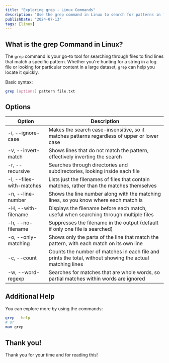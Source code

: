 ```yaml
---
title: "Exploring grep - Linux Commands"
description: "Use the grep command in Linux to search for patterns in files. Explore options for case-insensitive search, and more to filter and find text efficiently."
publishDate: "2024-07-13"
tags: [linux]
---
```


## What is the grep Command in Linux?

The `grep` command is your go-to tool for searching through files to find lines that match a specific pattern. Whether you're hunting for a string in a log file or looking for particular content in a large dataset, `grep` can help you locate it quickly.

Basic syntax:

```bash
grep [options] pattern file.txt
```

## Options

| Option                   | Description                                                                                               |
| ------------------------ | --------------------------------------------------------------------------------------------------------- |
| -i, --ignore-case        | Makes the search case-insensitive, so it matches patterns regardless of upper or lower case               |
| -v, --invert-match       | Shows lines that do not match the pattern, effectively inverting the search                               |
| -r, --recursive          | Searches through directories and subdirectories, looking inside each file                                 |
| -l, --files-with-matches | Lists just the filenames of files that contain matches, rather than the matches themselves                |
| -n, --line-number        | Shows the line number along with the matching lines, so you know where each match is                      |
| -H, --with-filename      | Displays the filename before each match, useful when searching through multiple files                     |
| -h, --no-filename        | Suppresses the filename in the output (default if only one file is searched)                              |
| -o, --only-matching      | Shows only the parts of the line that match the pattern, with each match on its own line                  |
| -c, --count              | Counts the number of matches in each file and prints the total, without showing the actual matching lines |
| -w, --word-regexp        | Searches for matches that are whole words, so partial matches within words are ignored                    |

## Additional Help

You can explore more by using the commands:

```bash
grep --help
# or
man grep
```

## Thank you!

Thank you for your time and for reading this!
